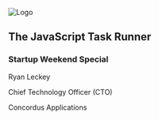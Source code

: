 ![Logo](http://gruntjs.com/img/grunt-logo.png)

## The JavaScript Task Runner

### Startup Weekend Special

Ryan Leckey

Chief Technology Officer (CTO)

Concordus Applications
